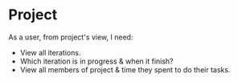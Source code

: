 # Project
As a user, from project's view, I need:
- View all iterations.
- Which iteration is in progress & when it finish?
- View all members of project & time they spent to do their tasks.